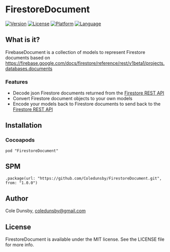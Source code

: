# FirestoreDocument

[![Version](https://img.shields.io/cocoapods/v/FirestoreDocument.svg?style=flat)](http://cocoapods.org/pods/FirestoreDocument)
[![License](https://img.shields.io/badge/license-MIT-blue.svg?style=flat)](http://cocoapods.org/pods/FirestoreDocument)
[![Platform](https://img.shields.io/cocoapods/p/FirestoreDocument.svg?style=flat)](http://cocoapods.org/pods/FirestoreDocument)
[![Language](http://img.shields.io/badge/language-swift-orange.svg?style=flat
             )](https://developer.apple.com/swift/)

## What is it?

FirebaseDocument is a collection of models to represent Firestore documents based on https://firebase.google.com/docs/firestore/reference/rest/v1beta1/projects.databases.documents

### Features
 - Decode json Firestore documents returned from the [Firestore REST API](https://firebase.google.com/docs/firestore/use-rest-api)
 - Convert Firestore document objects to your own models
 - Encode your models back to Firestore documents to send back to the [Firestore REST API](https://firebase.google.com/docs/firestore/use-rest-api)

## Installation

### Cocoapods

```
pod "FirestoreDocument"
```

## SPM

```
.package(url: "https://github.com/Coledunsby/FirestoreDocument.git", from: "1.0.0")
```

## Author

Cole Dunsby, coledunsby@gmail.com

## License

FirestoreDocument is available under the MIT license. See the LICENSE file for more info.
